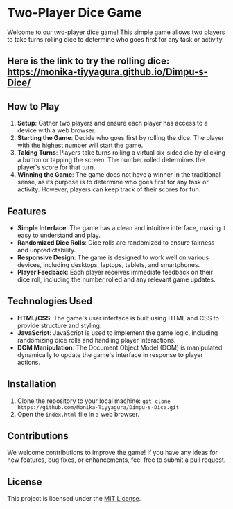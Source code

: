 # Two-Player Dice Game

Welcome to our two-player dice game! This simple game allows two players to take turns rolling dice to determine who goes first for any task or activity.

## Here is the link to try the rolling dice: https://monika-tiyyagura.github.io/Dimpu-s-Dice/

## How to Play

1. **Setup**: Gather two players and ensure each player has access to a device with a web browser.
2. **Starting the Game**: Decide who goes first by rolling the dice. The player with the highest number will start the game.
3. **Taking Turns**: Players take turns rolling a virtual six-sided die by clicking a button or tapping the screen. The number rolled determines the player's score for that turn.
4. **Winning the Game**: The game does not have a winner in the traditional sense, as its purpose is to determine who goes first for any task or activity. However, players can keep track of their scores for fun.

## Features

- **Simple Interface**: The game has a clean and intuitive interface, making it easy to understand and play.
- **Randomized Dice Rolls**: Dice rolls are randomized to ensure fairness and unpredictability.
- **Responsive Design**: The game is designed to work well on various devices, including desktops, laptops, tablets, and smartphones.
- **Player Feedback**: Each player receives immediate feedback on their dice roll, including the number rolled and any relevant game updates.

## Technologies Used

- **HTML/CSS**: The game's user interface is built using HTML and CSS to provide structure and styling.
- **JavaScript**: JavaScript is used to implement the game logic, including randomizing dice rolls and handling player interactions.
- **DOM Manipulation**: The Document Object Model (DOM) is manipulated dynamically to update the game's interface in response to player actions.

## Installation

1. Clone the repository to your local machine: `git clone https://github.com/Monika-Tiyyagura/Dimpu-s-Dice.git`
2. Open the `index.html` file in a web browser.

## Contributions

We welcome contributions to improve the game! If you have any ideas for new features, bug fixes, or enhancements, feel free to submit a pull request.

## License

This project is licensed under the [MIT License](LICENSE).
